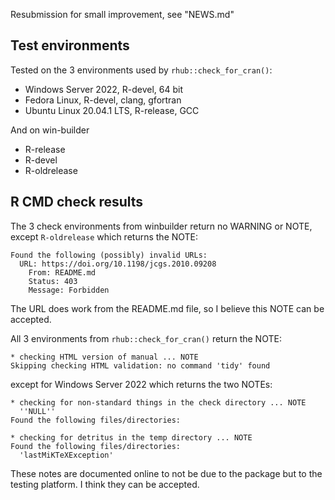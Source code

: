 Resubmission for small improvement, see "NEWS.md"

## Test environments
Tested on the 3 environments used by `rhub::check_for_cran()`:
* Windows Server 2022, R-devel, 64 bit
* Fedora Linux, R-devel, clang, gfortran
* Ubuntu Linux 20.04.1 LTS, R-release, GCC

And on win-builder
* R-release
* R-devel
* R-oldrelease

## R CMD check results
The 3 check environments from winbuilder return no WARNING or NOTE, except `R-oldrelease`
which returns the NOTE:
```
Found the following (possibly) invalid URLs:
  URL: https://doi.org/10.1198/jcgs.2010.09208
    From: README.md
    Status: 403
    Message: Forbidden
```
The URL does work from the README.md file, so I believe this NOTE can be accepted.


All 3 environments from `rhub::check_for_cran()` return the NOTE:

```
* checking HTML version of manual ... NOTE
Skipping checking HTML validation: no command 'tidy' found
```

except for Windows Server 2022 which returns the two NOTEs:

```
* checking for non-standard things in the check directory ... NOTE
  ''NULL''
Found the following files/directories:
```
```
* checking for detritus in the temp directory ... NOTE
Found the following files/directories:
  'lastMiKTeXException'
```

These notes are documented online to not be due to the package but to the testing platform.
I think they can be accepted.



